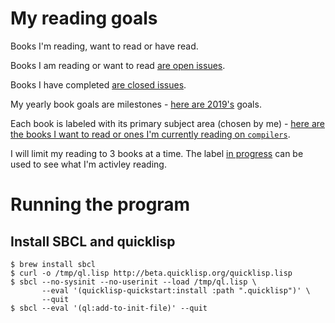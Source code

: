 # My reading goals
Books I'm reading, want to read or have read.

Books I am reading or want to read [are open issues](https://github.com/imjacobclark/reading-list/issues).

Books I have completed [are closed issues](https://github.com/imjacobclark/reading-list/issues?q=is%3Aissue+is%3Aclosed).

My yearly book goals are milestones - [here are 2019's](https://github.com/imjacobclark/reading-list/milestone/1) goals.

Each book is labeled with its primary subject area (chosen by me) - [here are the books I want to read or ones I'm currently reading on `compilers`](https://github.com/imjacobclark/reading-list/issues?q=is%3Aopen+is%3Aissue+label%3Acompilers).

I will limit my reading to 3 books at a time. The label [in progress](https://github.com/imjacobclark/reading-list/issues?q=is%3Aopen+is%3Aissue+label%3Ain-progress) can be used to see what I'm activley reading.

# Running the program

## Install SBCL and quicklisp

```shell
$ brew install sbcl
$ curl -o /tmp/ql.lisp http://beta.quicklisp.org/quicklisp.lisp
$ sbcl --no-sysinit --no-userinit --load /tmp/ql.lisp \
       --eval '(quicklisp-quickstart:install :path ".quicklisp")' \
       --quit
$ sbcl --eval '(ql:add-to-init-file)' --quit
```
